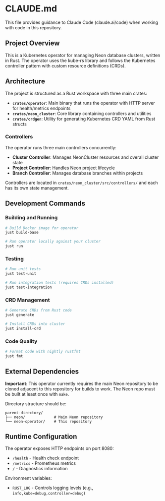 # CLAUDE.md

This file provides guidance to Claude Code (claude.ai/code) when working with code in this repository.

## Project Overview

This is a Kubernetes operator for managing Neon database clusters, written in Rust. The operator uses the kube-rs library and follows the Kubernetes controller pattern with custom resource definitions (CRDs).

## Architecture

The project is structured as a Rust workspace with three main crates:

- **`crates/operator`**: Main binary that runs the operator with HTTP server for health/metrics endpoints
- **`crates/neon_cluster`**: Core library containing controllers and utilities
- **`crates/crdgen`**: Utility for generating Kubernetes CRD YAML from Rust structs

### Controllers

The operator runs three main controllers concurrently:
- **Cluster Controller**: Manages NeonCluster resources and overall cluster state
- **Project Controller**: Handles Neon project lifecycle
- **Branch Controller**: Manages database branches within projects

Controllers are located in `crates/neon_cluster/src/controllers/` and each has its own state management.

## Development Commands

### Building and Running
```bash
# Build Docker image for operator
just build-base

# Run operator locally against your cluster
just run
```

### Testing
```bash
# Run unit tests
just test-unit

# Run integration tests (requires CRDs installed)
just test-integration
```

### CRD Management
```bash
# Generate CRDs from Rust code
just generate

# Install CRDs into cluster
just install-crd
```

### Code Quality
```bash
# Format code with nightly rustfmt
just fmt
```

## External Dependencies

**Important**: This operator currently requires the main Neon repository to be cloned adjacent to this repository for builds to work. The Neon repo must be built at least once with `make`.

Directory structure should be:
```
parent-directory/
├── neon/             # Main Neon repository
└── neon-operator/    # This repository
```

## Runtime Configuration

The operator exposes HTTP endpoints on port 8080:
- `/health` - Health check endpoint
- `/metrics` - Prometheus metrics
- `/` - Diagnostics information

Environment variables:
- `RUST_LOG` - Controls logging levels (e.g., `info,kube=debug,controller=debug`)
